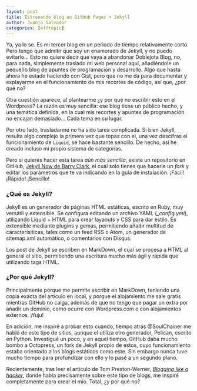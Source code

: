 ```yaml
---
layout: post
title: Estrenando blog en GitHub Pages + Jekyll
author: Juanjo Salvador
categories: [offtopic]
---
```


Ya, ya lo se. Es mi tercer blog en un periodo de tiempo relativamente corto. Pero tengo que admitir que soy un enamorado de Jekyll, y no puedo evitarlo... Esto no quiere decir que vaya a abandonar Doblejota Blog, no, para nada, simplemente traslado mi web personal aquí, añadiéndole un pequeño blog de apuntes de programación y desarrollo. Algo que hasta ahora he estado haciendo con Gist, pero que no me da para documentar y explayarme en el funcionamiento de mis recortes de código, así que, ¿por qué no?

Otra cuestión aparece, al plantearme ¿y por qué no escribir esto en el Wordpress? La razón es muy sencilla: ese blog tiene un público hecho, y una temática definida, en la cual mis recortes y apuntes de programación no encajan demasiado... Cada tema en su lugar.

Por otro lado, trasladarme no ha sido tarea complicada. Si bien Jekyll, resulta algo complejo la primera vez que topas con el, una vez descifras el funcionamiento de `Liquid`, se hace bastante sencillo. De hecho, así he creado incluso mi propio sistema de categorías.

Pero si quieres hacer esta tarea *aún más sencilla*, existe un repositorio en GitHub, [Jekyll Now de Barry Clark](https://github.com/barryclark/jekyll-now), el cual solo tienes que hacerle un *fork* y editar los parámetros que te va indicando en la guía de instalación. ¡Fácil! ¡Rápido! ¡Sencillo!

### ¿Qué es Jekyll?

Jekyll es un generador de páginas HTML estáticas, escrito en Ruby, muy versátil y extensible. Se configura editando un archivo YAML (*_config.yml*), utilizando Liquid + HTML para crear layaouts y CSS para dar estilo. Es extensible mediante plugins y gemas, permitiendo añadir multitud de caracterísiticas, tales como un feed RSS o Atom, un generador de sitemap.xml automático, o comentarios con Disqus.

Los post de Jekyll se escriben en MarkDown, el cual se procesa a HTML al general el sitio, permitiendo una escritura mucho más ágil y rápida que utilizando tags HTML.

### ¿Por qué Jekyll?

Principalmente porque me permite escribir en MarkDown, teniendo una copia exacta del artículo en local, y porque el alojamiento me sale gratis mientras GitHub no caiga, además de que no tengo que pagar un extra por añadir un dominio, como ocurre con Wordpress.com o con alojamientos externos. ¡Yuju!

En adición, me inspiré a probar esto cuando, tiempo atrás @SoulChainer me habló de este tipo de sitios, aunque el utiliza otro generador, Pelican, escrito en Python. Investigué un poco, y en aquel tiempo, GitHub daba mucho bombo a Octopress, un fork de Jekyll propio de estos, cuyo funcionamiento estaba orientado a los blogs estáticos como este. Sin embargo nunca tuve mucho tiempo para profundizar con ello y lo pasé a un segundo plano.

Recientemente, tras leer el artículo de Tom Preston-Werner, [*Blogging like a hacker*](http://tom.preston-werner.com/2008/11/17/blogging-like-a-hacker.html), donde habla precisamente sobre este tipo de blogs, me inspiré completamente para crear el mío. Total, ¿y por qué no?
